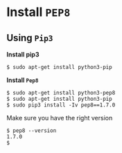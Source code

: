 # **Install `PEP8`**

## **Using `Pip3`**

**Install pip3**

`$ sudo apt-get install python3-pip`

**Install `Pep8`**

```
$ sudo apt-get install python3-pep8
$ sudo apt-get install python3-pip
$ sudo pip3 install -Iv pep8==1.7.0
```

Make sure you have the right version

```
$ pep8 --version
1.7.0
$
```
